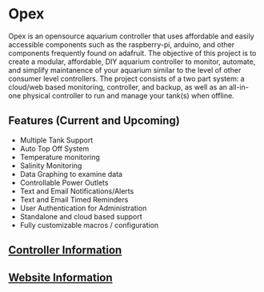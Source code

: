# Opex

Opex is an opensource aquarium controller that uses affordable and easily accessible components such as the raspberry-pi, arduino, and other components frequently found on adafruit. The objective of this project is to create a modular, affordable, DIY aquarium controller to monitor, automate, and simplify maintanence of your aquarium similar to the level of other consumer level controllers. The project consists of a two part system: a cloud/web based monitoring, controller, and backup, as well as an all-in-one physical controller to run and manage your tank(s) when offline. 

## Features (Current and Upcoming)
- Multiple Tank Support
- Auto Top Off System
- Temperature monitoring
- Salinity Monitoring
- Data Graphing to examine data
- Controllable Power Outlets
- Text and Email Notifications/Alerts
- Text and Email Timed Reminders
- User Authentication for Administration
- Standalone and cloud based support
- Fully customizable macros / configuration

## [Controller Information](/controller/README.md)

## [Website Information](/website/README.md) 
